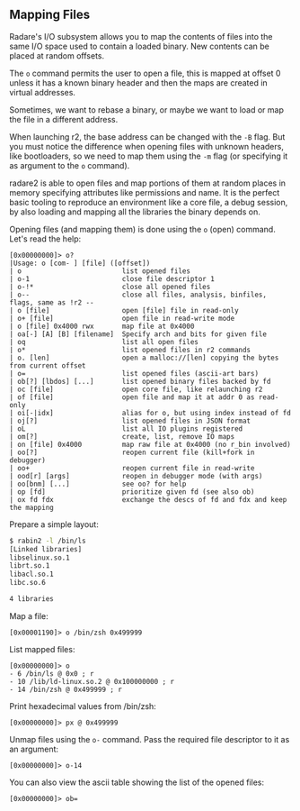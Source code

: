 ## Mapping Files

Radare's I/O subsystem allows you to map the contents of files into the same I/O space used to contain a loaded binary. New contents can be placed at random offsets.

The `o` command permits the user to open a file, this is mapped at offset 0 unless it has a known binary header and then the maps are created in virtual addresses.

Sometimes, we want to rebase a binary, or maybe we want to load or map the file in a different address.

When launching r2, the base address can be changed with the `-B` flag. But you must notice the difference when opening files with unknown headers, like bootloaders, so we need to map them using the `-m` flag (or specifying it as argument to the `o` command).

radare2 is able to open files and map portions of them at random places in memory specifying attributes like permissions and name. It is the perfect basic tooling to reproduce an environment like a core file, a debug session, by also loading and mapping all the libraries the binary depends on.

Opening files (and mapping them) is done using the `o` (open) command. Let's read the help:

```
[0x00000000]> o?
|Usage: o [com- ] [file] ([offset])
| o                         list opened files
| o-1                       close file descriptor 1
| o-!*                      close all opened files
| o--                       close all files, analysis, binfiles, flags, same as !r2 --
| o [file]                  open [file] file in read-only
| o+ [file]                 open file in read-write mode
| o [file] 0x4000 rwx       map file at 0x4000
| oa[-] [A] [B] [filename]  Specify arch and bits for given file
| oq                        list all open files
| o*                        list opened files in r2 commands
| o. [len]                  open a malloc://[len] copying the bytes from current offset
| o=                        list opened files (ascii-art bars)
| ob[?] [lbdos] [...]       list opened binary files backed by fd
| oc [file]                 open core file, like relaunching r2
| of [file]                 open file and map it at addr 0 as read-only
| oi[-|idx]                 alias for o, but using index instead of fd
| oj[?]                     list opened files in JSON format
| oL                        list all IO plugins registered
| om[?]                     create, list, remove IO maps
| on [file] 0x4000          map raw file at 0x4000 (no r_bin involved)
| oo[?]                     reopen current file (kill+fork in debugger)
| oo+                       reopen current file in read-write
| ood[r] [args]             reopen in debugger mode (with args)
| oo[bnm] [...]             see oo? for help
| op [fd]                   prioritize given fd (see also ob)
| ox fd fdx                 exchange the descs of fd and fdx and keep the mapping
```

Prepare a simple layout:

```sh
$ rabin2 -l /bin/ls
[Linked libraries]
libselinux.so.1
librt.so.1
libacl.so.1
libc.so.6

4 libraries
```

Map a file:

```
[0x00001190]> o /bin/zsh 0x499999
```

List mapped files:

```
[0x00000000]> o
- 6 /bin/ls @ 0x0 ; r
- 10 /lib/ld-linux.so.2 @ 0x100000000 ; r
- 14 /bin/zsh @ 0x499999 ; r
```

Print hexadecimal values from /bin/zsh:

```
[0x00000000]> px @ 0x499999
```

Unmap files using the `o-` command. Pass the required file descriptor to it as an argument:

```
[0x00000000]> o-14
```

You can also view the ascii table showing the list of the opened files:

```
[0x00000000]> ob=
```
